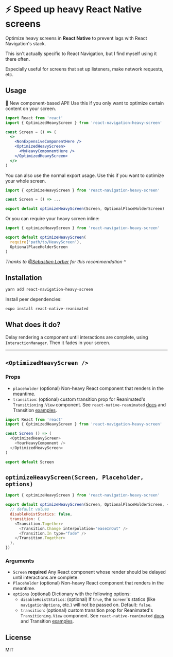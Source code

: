 # ⚡️ Speed up heavy React Native screens

Optimize heavy screens in **React Native** to prevent lags with React Navigation's stack.

This isn't actually specific to React Navigation, but I find myself using it there often.

Especially useful for screens that set up listeners, make network requests, etc.

## Usage

🥳 New component-based API! Use this if you only want to optimize certain content on your screen.

```jsx
import React from 'react'
import { OptimizedHeavyScreen } from 'react-navigation-heavy-screen'

const Screen = () => (
  <>
    <NonExpensiveComponentHere />
    <OptimizedHeavyScreen>
      <MyHeavyComponentHere />
    </OptimizedHeavyScreen>
  </>
)
```

You can also use the normal export usage. Use this if you want to optimize your whole screen.

```js
import { optimizeHeavyScreen } from 'react-navigation-heavy-screen'

const Screen = () => ...

export default optimizeHeavyScreen(Screen, OptionalPlaceHolderScreen)
```

Or you can require your heavy screen inline:

```js
import { optimizeHeavyScreen } from 'react-navigation-heavy-screen'

export default optimizeHeavyScreen(
  require('path/to/HeavyScreen'),
  OptionalPlaceHolderScreen
)
```

_Thanks to [@Sebastien Lorber](https://twitter.com/sebastienlorber/status/1250113509880401933) for this recommendation ^_

## Installation

```sh
yarn add react-navigation-heavy-screen
```

Install peer dependencies:

```sh
expo install react-native-reanimated
```

## What does it do?

Delay rendering a component until interactions are complete, using `InteractionManager`. Then it fades in your screen.

---

## `<OptimizedHeavyScreen />`

### Props

- `placeholder` (optional) Non-heavy React component that renders in the meantime.
- `transition`: (optional) custom transition prop for Reanimated's `Transitioning.View` component. See `react-native-reanimated` [docs](https://software-mansion.github.io/react-native-reanimated/transitions.html) and Transition [examples](https://github.com/software-mansion/react-native-reanimated/tree/master/Example/src/transitions).

```js
import React from 'react'
import { OptimizedHeavyScreen } from 'react-navigation-heavy-screen'

const Screen () => (
  <OptimizedHeavyScreen>
    <YourHeavyComponent />
  </OptimizedHeavyScreen>
)

export default Screen
```

## `optimizeHeavyScreen(Screen, Placeholder, options)`

```js
import { optimizeHeavyScreen } from 'react-navigation-heavy-screen'

export default optimizeHeavyScreen(Screen, OptionalPlaceHolderScreen, {
  // default values
  disableHoistStatics: false,
  transition: (
    <Transition.Together>
      <Transition.Change interpolation="easeInOut" />
      <Transition.In type="fade" />
    </Transition.Together>
  ),
})
```

### Arguments

- `Screen` **required** Any React component whose render should be delayed until interactions are complete.
- `Placeholder` (optional) Non-heavy React component that renders in the meantime.
- `options` (optional) Dictionary with the following options:
  - `disableHoistStatics`: (optional) If `true`, the `Screen`'s statics (like `navigationOptions`, etc.) will not be passed on. Default: `false`.
  - `transition`: (optional) custom transition prop for Reanimated's `Transitioning.View` component. See `react-native-reanimated` [docs](https://software-mansion.github.io/react-native-reanimated/transitions.html) and Transition [examples](https://github.com/software-mansion/react-native-reanimated/tree/master/Example/src/transitions).

## License

MIT
